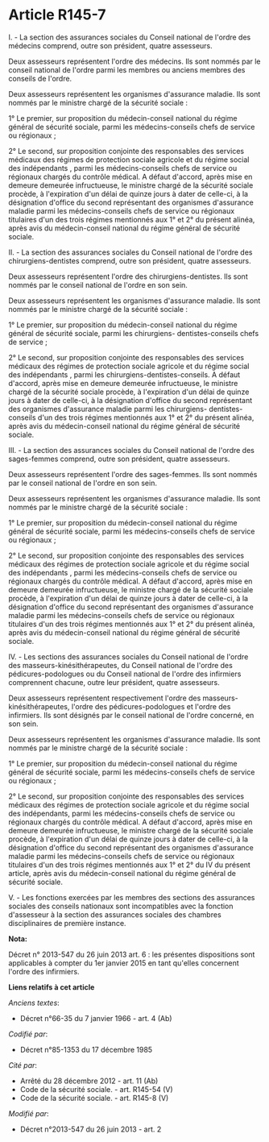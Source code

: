 # Article R145-7

I. - La section des assurances sociales du Conseil national de l'ordre des médecins comprend, outre son président, quatre
assesseurs. 

Deux assesseurs représentent l'ordre des médecins. Ils sont nommés par le conseil national de l'ordre parmi les membres ou
anciens membres des conseils de l'ordre. 

Deux assesseurs représentent les organismes d'assurance maladie. Ils sont nommés par le ministre chargé de la sécurité
sociale : 

1° Le premier, sur proposition du médecin-conseil national du régime général de sécurité sociale, parmi les médecins-conseils
chefs de service ou régionaux ; 

2° Le second, sur proposition conjointe des responsables des services médicaux des régimes de protection sociale agricole et
du            régime social des indépendants , parmi les médecins-conseils chefs de service ou régionaux chargés du contrôle
médical. A défaut d'accord, après mise en demeure demeurée infructueuse, le ministre chargé de la sécurité sociale procède, à
l'expiration d'un délai de quinze jours à dater de celle-ci, à la désignation d'office du second représentant des organismes
d'assurance maladie parmi les médecins-conseils chefs de service ou régionaux titulaires d'un des trois régimes mentionnés
aux 1° et 2° du présent alinéa, après avis du médecin-conseil national du régime général de sécurité sociale. 

II. - La section des assurances sociales du Conseil national de l'ordre des chirurgiens-dentistes comprend, outre son
président, quatre assesseurs. 

Deux assesseurs représentent l'ordre des chirurgiens-dentistes. Ils sont nommés par le conseil national de l'ordre en son
sein. 

Deux assesseurs représentent les organismes d'assurance maladie. Ils sont nommés par le ministre chargé de la sécurité
sociale : 

1° Le premier, sur proposition du médecin-conseil national du régime général de sécurité sociale, parmi les chirurgiens-
dentistes-conseils chefs de service ; 

2° Le second, sur proposition conjointe des responsables des services médicaux des régimes de protection sociale agricole et
du            régime social des indépendants , parmi les chirurgiens-dentistes-conseils. A défaut d'accord, après mise en
demeure demeurée infructueuse, le ministre chargé de la sécurité sociale procède, à l'expiration d'un délai de quinze jours à
dater de celle-ci, à la désignation d'office du second représentant des organismes d'assurance maladie parmi les chirurgiens-
dentistes-conseils d'un des trois régimes mentionnés aux 1° et 2° du présent alinéa, après avis du médecin-conseil national
du régime général de sécurité sociale. 

III. - La section des assurances sociales du Conseil national de l'ordre des sages-femmes comprend, outre son président,
quatre assesseurs. 

Deux assesseurs représentent l'ordre des sages-femmes. Ils sont nommés par le conseil national de l'ordre en son sein. 

Deux assesseurs représentent les organismes d'assurance maladie. Ils sont nommés par le ministre chargé de la sécurité
sociale : 

1° Le premier, sur proposition du médecin-conseil national du régime général de sécurité sociale, parmi les médecins-conseils
chefs de service ou régionaux ; 

2° Le second, sur proposition conjointe des responsables des services médicaux des régimes de protection sociale agricole et
du            régime social des indépendants , parmi les médecins-conseils chefs de service ou régionaux chargés du contrôle
médical. A défaut d'accord, après mise en demeure demeurée infructueuse, le ministre chargé de la sécurité sociale procède, à
l'expiration d'un délai de quinze jours à dater de celle-ci, à la désignation d'office du second représentant des organismes
d'assurance maladie parmi les médecins-conseils chefs de service ou régionaux titulaires d'un des trois régimes mentionnés
aux 1° et 2° du présent alinéa, après avis du médecin-conseil national du régime général de sécurité sociale.

IV. - Les sections des assurances sociales du Conseil national de l'ordre des masseurs-kinésithérapeutes, du Conseil national
de l'ordre des pédicures-podologues ou du Conseil national de l'ordre des infirmiers comprennent chacune, outre leur
président, quatre assesseurs.

Deux assesseurs représentent respectivement l'ordre des masseurs-kinésithérapeutes, l'ordre des pédicures-podologues et
l'ordre des infirmiers. Ils sont désignés par le conseil national de l'ordre concerné, en son sein.

Deux assesseurs représentent les organismes d'assurance maladie. Ils sont nommés par le ministre chargé de la sécurité
sociale :

1° Le premier, sur proposition du médecin-conseil national du régime général de sécurité sociale, parmi les médecins-conseils
chefs de service ou régionaux ;

2° Le second, sur proposition conjointe des responsables des services médicaux des régimes de protection sociale agricole et
du régime social des indépendants, parmi les médecins-conseils chefs de service ou régionaux chargés du contrôle médical. A
défaut d'accord, après mise en demeure demeurée infructueuse, le ministre chargé de la sécurité sociale procède, à
l'expiration d'un délai de quinze jours à dater de celle-ci, à la désignation d'office du second représentant des organismes
d'assurance maladie parmi les médecins-conseils chefs de service ou régionaux titulaires d'un des trois régimes mentionnés
aux 1° et 2° du IV du présent article, après avis du médecin-conseil national du régime général de sécurité sociale.

V. - Les fonctions exercées par les membres des sections des assurances sociales des conseils nationaux sont incompatibles
avec la fonction d'assesseur à la section des assurances sociales des chambres disciplinaires de première instance.

**Nota:**

Décret n° 2013-547 du 26 juin 2013 art. 6 : les présentes dispositions  sont applicables à compter du 1er janvier 2015 en
tant qu'elles  concernent l'ordre des infirmiers.

**Liens relatifs à cet article**

_Anciens textes_:

  - Décret n°66-35 du 7 janvier 1966 - art. 4 (Ab)

_Codifié par_:

  - Décret n°85-1353 du 17 décembre 1985

_Cité par_:

  - Arrêté du 28 décembre 2012 - art. 11 (Ab)
  - Code de la sécurité sociale. - art. R145-54 (V)
  - Code de la sécurité sociale. - art. R145-8 (V)

_Modifié par_:

  - Décret n°2013-547 du 26 juin 2013 - art. 2
